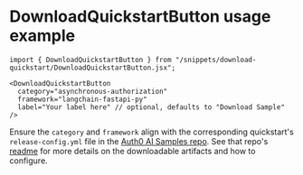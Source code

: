 # DownloadQuickstartButton usage example

```
import { DownloadQuickstartButton } from "/snippets/download-quickstart/DownloadQuickstartButton.jsx";

<DownloadQuickstartButton
  category="asynchronous-authorization"
  framework="langchain-fastapi-py"
  label="Your label here" // optional, defaults to "Download Sample"
/>
```

Ensure the `category` and `framework` align with the corresponding quickstart's `release-config.yml` file in the [Auth0 AI Samples repo](https://github.com/auth0-samples/auth0-ai-samples). See that repo's [readme](https://github.com/auth0-samples/auth0-ai-samples/blob/main/README.md) for more details on the downloadable artifacts and how to configure.